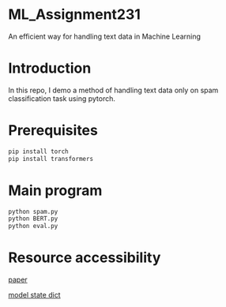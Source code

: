 # ML_Assignment231
An efficient way for handling text data in Machine Learning

# Introduction
In this repo, I demo a method of handling text data only on spam classification task using pytorch.

# Prerequisites
```sh
pip install torch
pip install transformers
```

# Main program
```sh
python spam.py
python BERT.py
python eval.py
```

# Resource accessibility
[paper](https://hcmuteduvn-my.sharepoint.com/:b:/g/personal/quy_leemin_hcmut_edu_vn/EbYNsFCNU6ZGmiDz6jmU9qcBbWSnjJzWXw2630pmCD4wIA?e=IyUyJi) 

[model state dict](https://drive.google.com/drive/folders/1oJmhcxM6etUp6w1fRkF6wu50nDboLd2n?usp=sharing)
